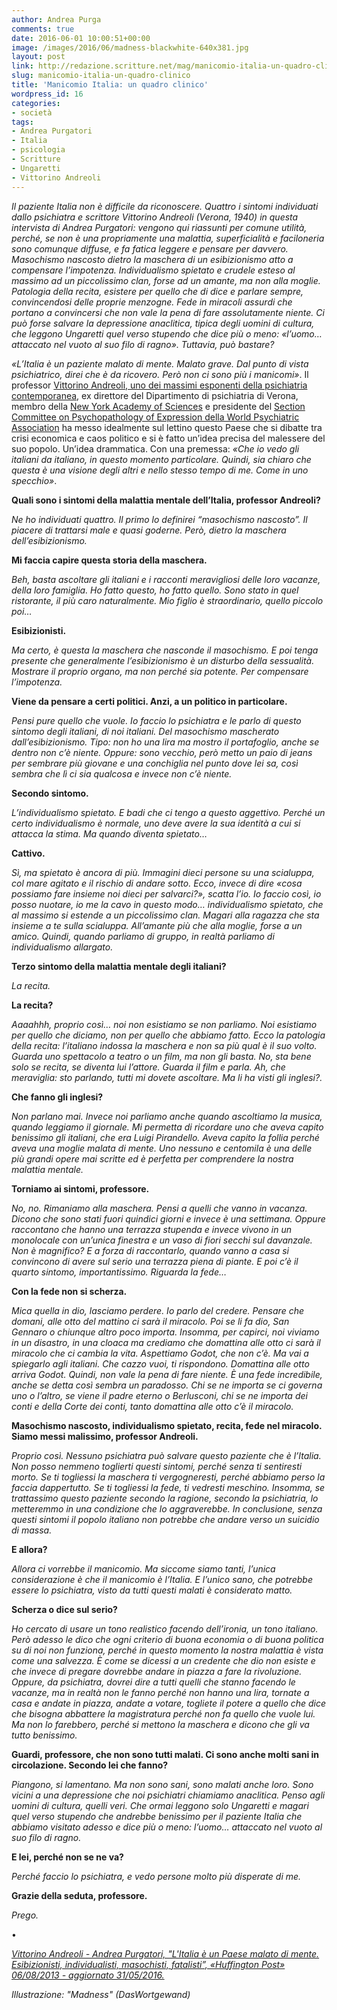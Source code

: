 ```yaml
---
author: Andrea Purga
comments: true
date: 2016-06-01 10:00:51+00:00
image: /images/2016/06/madness-blackwhite-640x381.jpg
layout: post
link: http://redazione.scritture.net/mag/manicomio-italia-un-quadro-clinico/
slug: manicomio-italia-un-quadro-clinico
title: 'Manicomio Italia: un quadro clinico'
wordpress_id: 16
categories:
- società
tags:
- Andrea Purgatori
- Italia
- psicologia
- Scritture
- Ungaretti
- Vittorino Andreoli
---
```


_Il paziente Italia non è difficile da riconoscere. Quattro i sintomi individuati dallo psichiatra e scrittore Vittorino Andreoli (Verona, 1940) in questa intervista di Andrea Purgatori: vengono qui riassunti per comune utilità, perché, se non è una propriamente una malattia, superficialità e faciloneria sono comunque diffuse, e fa fatica leggere e pensare per davvero. Masochismo nascosto dietro la maschera di un esibizionismo atto a compensare l’impotenza. Individualismo spietato e crudele esteso al massimo ad un piccolissimo clan, forse ad un amante, ma non alla moglie. Patologia della recita, esistere per quello che di dice e parlare sempre, convincendosi delle proprie menzogne. Fede in miracoli assurdi che portano a convincersi che non vale la pena di fare assolutamente niente. Ci può forse salvare la depressione anaclitica, tipica degli uomini di cultura, che leggono Ungaretti quel verso stupendo che dice più o meno: «l’uomo… attaccato nel vuoto al suo filo di ragno». Tuttavia, può bastare?_



_«L’Italia è un paziente malato di mente. Malato grave. Dal punto di vista psichiatrico, direi che è da ricovero. Però non ci sono più i manicomi»_. Il professor [Vittorino Andreoli, uno dei massimi esponenti della psichiatria contemporanea](http://www.andreoli.rcslibri.it/%22), ex direttore del Dipartimento di psichiatria di Verona, membro della [New York Academy of Sciences](http://www.nyas.org/) e presidente del [Section Committee on Psychopathology of Expression della World Psychiatric Association](http://it.wikipedia.org/wiki/Vittorino_Andreoli) ha messo idealmente sul lettino questo Paese che si dibatte tra crisi economica e caos politico e si è fatto un’idea precisa del malessere del suo popolo. Un’idea drammatica. Con una premessa: _«Che io vedo gli italiani da italiano, in questo momento particolare. Quindi, sia chiaro che questa è una visione degli altri e nello stesso tempo di me. Come in uno specchio»_.



**Quali sono i sintomi della malattia mentale dell’Italia, professor Andreoli?**

_Ne ho individuati quattro. Il primo lo definirei “masochismo nascosto”. Il piacere di trattarsi male e quasi goderne. Però, dietro la maschera dell’esibizionismo._

**Mi faccia capire questa storia della maschera.**

_Beh, basta ascoltare gli italiani e i racconti meravigliosi delle loro vacanze, della loro famiglia. Ho fatto questo, ho fatto quello. Sono stato in quel ristorante, il più caro naturalmente. Mio figlio è straordinario, quello piccolo poi…_



**Esibizionisti.**

_Ma certo, è questa la maschera che nasconde il masochismo. E poi tenga presente che generalmente l’esibizionismo è un disturbo della sessualità. Mostrare il proprio organo, ma non perché sia potente. Per compensare l’impotenza._



**Viene da pensare a certi politici. Anzi, a un politico in particolare.**

_Pensi pure quello che vuole. Io faccio lo psichiatra e le parlo di questo sintomo degli italiani, di noi italiani. Del masochismo mascherato dall’esibizionismo. Tipo: non ho una lira ma mostro il portafoglio, anche se dentro non c’è niente. Oppure: sono vecchio, però metto un paio di jeans per sembrare più giovane e una conchiglia nel punto dove lei sa, così sembra che lì ci sia qualcosa e invece non c’è niente._



**Secondo sintomo.**

_L’individualismo spietato. E badi che ci tengo a questo aggettivo. Perché un certo individualismo è normale, uno deve avere la sua identità a cui si attacca la stima. Ma quando diventa spietato…_



**Cattivo.**

_Sì, ma spietato è ancora di più. Immagini dieci persone su una scialuppa, col mare agitato e il rischio di andare sotto. Ecco, invece di dire «cosa possiamo fare insieme noi dieci per salvarci?», scatta l’io. Io faccio così, io posso nuotare, io me la cavo in questo modo… individualismo spietato, che al massimo si estende a un piccolissimo clan. Magari alla ragazza che sta insieme a te sulla scialuppa. All’amante più che alla moglie, forse a un amico. Quindi, quando parliamo di gruppo, in realtà parliamo di individualismo allargato._



**Terzo sintomo della malattia mentale degli italiani?**

_La recita._



**La recita?**

_Aaaahhh, proprio così… noi non esistiamo se non parliamo. Noi esistiamo per quello che diciamo, non per quello che abbiamo fatto. Ecco la patologia della recita: l’italiano indossa la maschera e non sa più qual è il suo volto. Guarda uno spettacolo a teatro o un film, ma non gli basta. No, sta bene solo se recita, se diventa lui l’attore. Guarda il film e parla. Ah, che meraviglia: sto parlando, tutti mi dovete ascoltare. Ma li ha visti gli inglesi?._



**Che fanno gli inglesi?**

_Non parlano mai. Invece noi parliamo anche quando ascoltiamo la musica, quando leggiamo il giornale. Mi permetta di ricordare uno che aveva capito benissimo gli italiani, che era Luigi Pirandello. Aveva capito la follia perché aveva una moglie malata di mente. Uno nessuno e centomila è una delle più grandi opere mai scritte ed è perfetta per comprendere la nostra malattia mentale._



**Torniamo ai sintomi, professore.**

_No, no. Rimaniamo alla maschera. Pensi a quelli che vanno in vacanza. Dicono che sono stati fuori quindici giorni e invece è una settimana. Oppure raccontano che hanno una terrazza stupenda e invece vivono in un monolocale con un’unica finestra e un vaso di fiori secchi sul davanzale. Non è magnifico? E a forza di raccontarlo, quando vanno a casa si convincono di avere sul serio una terrazza piena di piante. E poi c’è il quarto sintomo, importantissimo. Riguarda la fede…_



**Con la fede non si scherza.**

_Mica quella in dio, lasciamo perdere. Io parlo del credere. Pensare che domani, alle otto del mattino ci sarà il miracolo. Poi se li fa dio, San Gennaro o chiunque altro poco importa. Insomma, per capirci, noi viviamo in un disastro, in una cloaca ma crediamo che domattina alle otto ci sarà il miracolo che ci cambia la vita. Aspettiamo Godot, che non c’è. Ma vai a spiegarlo agli italiani. Che cazzo vuoi, ti rispondono. Domattina alle otto arriva Godot. Quindi, non vale la pena di fare niente. È una fede incredibile, anche se detta così sembra un paradosso. Chi se ne importa se ci governa uno o l’altro, se viene il padre eterno o Berlusconi, chi se ne importa dei conti e della Corte dei conti, tanto domattina alle otto c’è il miracolo._



**Masochismo nascosto, individualismo spietato, recita, fede nel miracolo. Siamo messi malissimo, professor Andreoli.**

_Proprio così. Nessuno psichiatra può salvare questo paziente che è l’Italia. Non posso nemmeno toglierti questi sintomi, perché senza ti sentiresti morto. Se ti togliessi la maschera ti vergogneresti, perché abbiamo perso la faccia dappertutto. Se ti togliessi la fede, ti vedresti meschino. Insomma, se trattassimo questo paziente secondo la ragione, secondo la psichiatria, lo metteremmo in una condizione che lo aggraverebbe. In conclusione, senza questi sintomi il popolo italiano non potrebbe che andare verso un suicidio di massa._



**E allora?**

_Allora ci vorrebbe il manicomio. Ma siccome siamo tanti, l’unica considerazione è che il manicomio è l’Italia. E l’unico sano, che potrebbe essere lo psichiatra, visto da tutti questi malati è considerato matto._



**Scherza o dice sul serio?**

_Ho cercato di usare un tono realistico facendo dell’ironia, un tono italiano. Però adesso le dico che ogni criterio di buona economia o di buona politica su di noi non funziona, perché in questo momento la nostra malattia è vista come una salvezza. È come se dicessi a un credente che dio non esiste e che invece di pregare dovrebbe andare in piazza a fare la rivoluzione. Oppure, da psichiatra, dovrei dire a tutti quelli che stanno facendo le vacanze, ma in realtà non le fanno perché non hanno una lira, tornate a casa e andate in piazza, andate a votare, togliete il potere a quello che dice che bisogna abbattere la magistratura perché non fa quello che vuole lui. Ma non lo farebbero, perché si mettono la maschera e dicono che gli va tutto benissimo._



**Guardi, professore, che non sono tutti malati. Ci sono anche molti sani in circolazione. Secondo lei che fanno?**

_Piangono, si lamentano. Ma non sono sani, sono malati anche loro. Sono vicini a una depressione che noi psichiatri chiamiamo anaclitica. Penso agli uomini di cultura, quelli veri. Che ormai leggono solo Ungaretti e magari quel verso stupendo che andrebbe benissimo per il paziente Italia che abbiamo visitato adesso e dice più o meno: l’uomo… attaccato nel vuoto al suo filo di ragno._



**E lei, perché non se ne va?**

_Perché faccio lo psichiatra, e vedo persone molto più disperate di me._



**Grazie della seduta, professore.**

_Prego._

•

_[Vittorino Andreoli - Andrea Purgatori, "L'Italia è un Paese malato di mente. Esibizionisti, individualisti, masochisti, fatalisti”, «Huffington Post» 06/08/2013 - aggiornato 31/05/2016.](http://www.huffingtonpost.it/2013/08/06/vittorino-andreoli-intervista-italia-malato-psichiatrico_n_3712591.html)_

_Illustrazione: "Madness" (DasWortgewand)_
